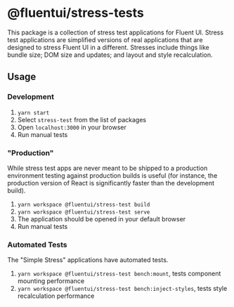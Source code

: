 # @fluentui/stress-tests

This package is a collection of stress test applications for Fluent UI. Stress test applications are simplified versions
of real applications that are designed to stress Fluent UI in a different. Stresses include things like bundle size;
DOM size and updates; and layout and style recalculation.

## Usage

### Development

1. `yarn start`
2. Select `stress-test` from the list of packages
3. Open `localhost:3000` in your browser
4. Run manual tests

### "Production"

While stress test apps are never meant to be shipped to a production environment testing against production builds is
useful (for instance, the production version of React is significantly faster than the development build).

1. `yarn workspace @fluentui/stress-test build`
2. `yarn workspace @fluentui/stress-test serve`
3. The application should be opened in your default browser
4. Run manual tests

### Automated Tests

The "Simple Stress" applications have automated tests.

1. `yarn workspace @fluentui/stress-test bench:mount`, tests component mounting performance
2. `yarn workspace @fluentui/stress-test bench:inject-styles`, tests style recalculation performance
